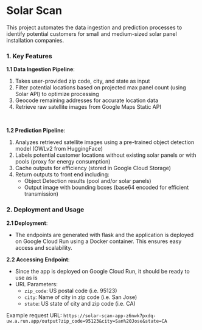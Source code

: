 # Solar Scan
This project automates the data ingestion and prediction processes to identify potential customers for small and medium-sized solar panel installation companies.

### 1. Key Features
**1.1 Data Ingestion Pipeline**: 
1. Takes user-provided zip code, city, and state as input
2. Filter potential locations based on projected max panel count (using Solar API) to optimize processing
3. Geocode remaining addresses for accurate location data 
4. Retrieve raw satellite images from Google Maps Static API
<br>

**1.2 Prediction Pipeline**:
1. Analyzes retrieved satellite images using a pre-trained object detection model (OWLv2 from HuggingFace)
2. Labels potential customer locations without existing solar panels or with pools (proxy for energy consumption)
3. Cache outputs for efficiency (stored in Google Cloud Storage)
4. Return outputs to front end including:
   - Object Detection results (pool and/or solar panels)
   - Output image with bounding boxes (base64 encoded for efficient transmission)

### 2. Deployment and Usage
**2.1 Deployment**:
- The endpoints are generated with flask and the application is deployed on Google Cloud Run using a Docker container. This ensures easy access and scalability.
  
**2.2 Accessing Endpoint**:
- Since the app is deployed on Google Cloud Run, it should be ready to use as is 
- URL Parameters:
    - `zip_code`: US postal code (i.e. 95123)
    - `city`: Name of city in zip code (i.e. San Jose)
    - `state`: US state of city and zip code (i.e. CA)

Example request URL: `https://solar-scan-app-z6nwk7pxdq-uw.a.run.app/output?zip_code=95123&city=San%20Jose&state=CA`
